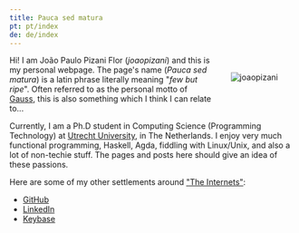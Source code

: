 ```yaml
---
title: Pauca sed matura
pt: pt/index
de: de/index
---
```


<img src="/files/imgs/style/joaopizani.jpg" alt="joaopizani" style="float: right; margin: 30px" />

Hi! I am João Paulo Pizani Flor (_joaopizani_) and this is my personal webpage.
The page's name (_Pauca sed matura_) is a latin phrase literally meaning "_few but ripe_".
Often referred to as the personal motto of [Gauss](https://en.wikiquote.org/wiki/Carl_Friedrich_Gauss),
this is also something which I think I can relate to...

Currently, I am a Ph.D student in Computing Science (Programming Technology) at
[Utrecht University](http://www.uu.nl), in The Netherlands.
I enjoy very much functional programming, Haskell, Agda, fiddling with Linux/Unix,
and also a lot of non-techie stuff. The pages and posts here should give an idea of these passions.

Here are some of my other settlements around
<a href="https://www.youtube.com/watch?v=LKTH6f1JfX8" target="_blank">"The Internets"</a>:

 * [GitHub](https://github.com/joaopizani)
 * [LinkedIn](http://linkedin.com/in/joaopizani)
 * [Keybase](https://keybase.io/joaopizani)

